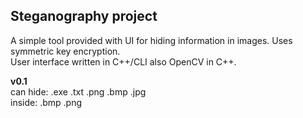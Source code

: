 <h2>Steganography project</h2>

A simple tool provided with UI for hiding information in images. Uses symmetric key encryption.<br>
User interface written in C++/CLI also OpenCV in C++.

<b>v0.1</b> <br>can hide: .exe .txt .png .bmp .jpg
<br>inside: .bmp .png

